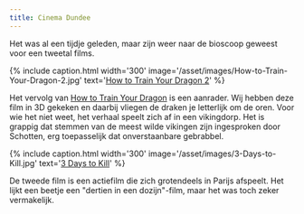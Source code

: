 ```yaml
---
title: Cinema Dundee
---
```

Het was al een tijdje geleden, maar zijn weer naar de bioscoop geweest voor een tweetal films.

{% include caption.html
    width='300'
    image='/asset/images/How-to-Train-Your-Dragon-2.jpg' 
    text='[How to Train Your Dragon 2](http://www.imdb.com/title/tt1646971/)'
%}

Het vervolg van [How to Train Your Dragon](http://www.imdb.com/title/tt0892769/) is een aanrader. Wij hebben deze film in 3D gekeken en daarbij vliegen de draken je letterlijk om de oren. Voor wie het niet weet, het verhaal speelt zich af in een vikingdorp. Het is grappig dat stemmen van de meest wilde vikingen zijn ingesproken door Schotten, erg toepasselijk dat onverstaanbare gebrabbel.

{% include caption.html
    width='300'
    image='/asset/images/3-Days-to-Kill.jpg' 
    text='[3 Days to Kill](http://www.imdb.com/title/tt2172934/)'
%}

De tweede film is een actiefilm die zich grotendeels in Parijs afspeelt. Het lijkt een beetje een "dertien in een dozijn"-film, maar het was toch zeker vermakelijk.